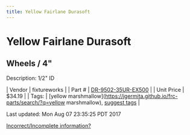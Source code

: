 ```yaml
---
title: Yellow Fairlane Durasoft
---
```


# Yellow Fairlane Durasoft
## Wheels / 4"
Description: 	1/2" ID 

| Vendor | fixtureworks | 
| Part # | [DR-9502-35UR-EX500](https://www.fixtureworks.net/store/pc/1-2-in-ID-Inch-c1690.htm) | 
| Unit Price | $34.19 | 
| Tags: | [yellow marshmallow](https://jgermita.github.io/frc-parts/search/?q=yellow marshmallow), [suggest tags](https://docs.google.com/forms/d/e/1FAIpQLSeWyY8v3RgOty-MyWmh9U0iivNYN_molChYyS-0U-o-kOAv_g/viewform) | 

Last updated: Mon Aug 07 23:35:25 PDT 2017

 [Incorrect/Incomplete information?](https://docs.google.com/forms/d/e/1FAIpQLSeWyY8v3RgOty-MyWmh9U0iivNYN_molChYyS-0U-o-kOAv_g/viewform)